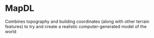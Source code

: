 # MapDL
Combines topography and building coordinates (along with other terrain features) to try and create a realistic computer-generated model of the world
